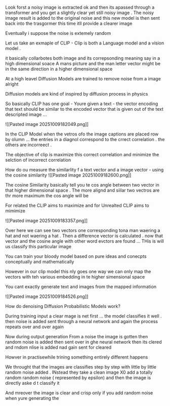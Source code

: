 
Look forst a noisy image is  extracted ok and then its apassed through a transformer and you get a slightly clear yet still noisy  image . The noisy image result is added to the original noise and this new model is then sent back into the trasgormer this time itll provide a clearer image 

Eventually i suppose the noise is extemely random 

Let us take an exmaple of CLIP - Clip is both a Language model and a vision model .


it basically collarbotes both image and its correpsonding meaning say in a high dimensional soace A mans picture and the man letter vector might be in the same direction in a higher dimensional space 


At a high leavel Diffusion Models are trained to remove noise from a image alright 

Diffusion models are kind of inspired by diffusion process in physics 

So basically CLIP has one goal - Youre given a text - the vector encoding that text should be similar to the encoded vector that is given out of the text descripted image ...

![[Pasted image 20251009182049.png]]


In the CLIP Model when the vetros ofo the image captions are placed row by olumn ... the entries in a diagnol correspond to the crrect correlation . the others are incorreect . 

The objective of clip is maximize this correct correlation and  minimize the selction of incorrect correlation 

How do ou measure the similarlity f a text vector and a image vector - using the cosine similarity 
![[Pasted image 20251009182600.png]]

The cosine Similarity basically tell you te cos angle between two vector in that higher  dimensional space . The more alignd and siilar two vectros are thr more maximum the cos angle will be 


For related the CLIP aims to maximize and for Unrealted CLIP aims to mimimize 

![[Pasted image 20251009183357.png]]


Over here we can see two vectors one corresponding tona man waering a hat and not waering a hat . Then a difference vector is calculated . now that vector and the cosine angle with other word evctors are found ... THis is will us classify this particular image 

You can train your bloody model based on pure ideas and conecpts conceptually and mathematically 

However in our clip model this nly goes one way we can only map the vectors with teh various embedding in te higher simensional space 


You cant exactly generate text and images from the mapped information 

![[Pasted image 20251009184526.png]]

How do denoising Diffusion Probabilistic Models work?

During training input a clear mage is net first ... the model classifies it well . then noise is added sent through a neural network and again the process repeats over and over again 

Now during output generation From a noise the image is gotten then random noise is added then sent over in ghe neural network then its clered and rndom nlise is added nad gain sent for cleared 

Howver in practisewhile trining something entirely different happens 

We throught that the images are classifies step  by step with little by little random noise added .
INstead they take a clean image X0 add a totally random random noise ( represented by epsilon)
 and then the image is directly aske d t classify  it 

And mreover the image is clear and crisp only if you add random noise when yure generating the
